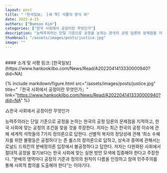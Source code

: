 ```yaml
---
layout: post
title: "『한국일보』 [새 책] 식물의 방식 외"
date: 2022-4-15
authors: ["Bumsoo Kim"]
categories: ["한국 사회에서 공정이란 무엇인가"]
description: "능력주의라는 단일 기준으로 공정을 논하는 한국의 공정 담론의 문제점을 지적하고, 한국 사회에 맞는 공정의 조건을 찾을 것을 주장한다. 저자는 최근 한국의 공정 이슈에 관해 세계적 석학들의 7가지 정의론으로 답한다."
thumbnail: "/assets/images/posts/justice.jpg"
image: ""
---
```


<br>
#### 소개 및 서평 링크: [한국일보](https://www.hankookilbo.com/News/Read/A2022041413330000940?did=NA)

{% include markdown/figure.html src="/assets/images/posts/justice.jpg" title="『한국 사회에서 공정이란 무엇인가』" link="https://www.hankookilbo.com/News/Read/A2022041413330000940?did=NA" %}

△한국 사회에서 공정이란 무엇인가

능력주의라는 단일 기준으로 공정을 논하는 한국의 공정 담론의 문제점을 지적하고, 한국 사회에 맞는 공정의 조건을 찾을 것을 주장한다. 저자는 최근 한국의 공정 이슈에 관해 세계적 석학들의 7가지 정의론으로 답한다. 선별적 복지의 정당성에 관해 ‘최소 수혜자를 위한 불평등은 공정하다’는 존 롤스의 정의론으로 답하고, 상속과 증여에 관해서는 로널드 드워킨의 분배정의론 입장에서 불공정하다고 답한다. 저자는 다원화된 사회에서 절대적 공정을 찾기보다는 한국 사회에 맞는 실현 방안 모색에 집중해야 한다고 주장한다. "분배의 영역마다 공정의 기준과 정의의 원칙이 다름을 인정하고 참여 민주주의를 통해 사회적 합의를 도출해야 한다"는 이야기다.

<br>
